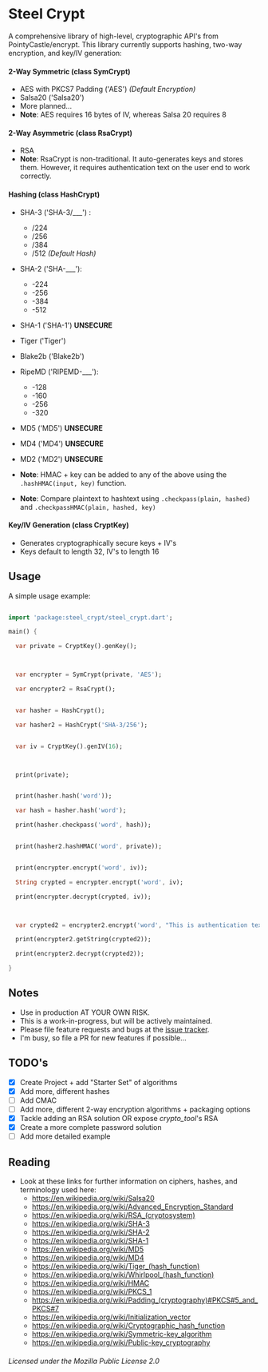 # Steel Crypt

A comprehensive library of high-level, cryptographic API's from PointyCastle/encrypt. This 
library currently supports hashing, two-way encryption, and key/IV generation:

#### 2-Way Symmetric (class SymCrypt)
* AES with PKCS7 Padding ('AES') _(Default Encryption)_
* Salsa20 ('Salsa20')
* More planned...
* __Note__: AES requires 16 bytes of IV, whereas Salsa 20 requires 8

#### 2-Way Asymmetric (class RsaCrypt)
* RSA
* __Note__: RsaCrypt is non-traditional. It auto-generates keys and stores them. However, it requires authentication text on the user end to work correctly.

#### Hashing (class HashCrypt)
* SHA-3  ('SHA-3/___') :
    - /224
    - /256
    - /384
    - /512 _(Default Hash)_
* SHA-2 ('SHA-___'):
    - -224
    - -256
    - -384
    - -512
* SHA-1 ('SHA-1') __UNSECURE__
* Tiger ('Tiger')
* Blake2b ('Blake2b')
* RipeMD ('RIPEMD-___'):
    - -128
    - -160
    - -256
    - -320
* MD5 ('MD5') __UNSECURE__
* MD4 ('MD4') __UNSECURE__
* MD2 ('MD2') __UNSECURE__

* __Note__: HMAC + key can be added to any of the above using the ```.hashHMAC(input, key)``` function.
* __Note__: Compare plaintext to hashtext using ```.checkpass(plain, hashed)``` and ```.checkpassHMAC(plain, hashed, key)```

#### Key/IV Generation (class CryptKey)
* Generates cryptographically secure keys + IV's
* Keys default to length 32, IV's to length 16


## Usage

A simple usage example:

```dart

import 'package:steel_crypt/steel_crypt.dart';

main() {

  var private = CryptKey().genKey();



  var encrypter = SymCrypt(private, 'AES');

  var encrypter2 = RsaCrypt();


  var hasher = HashCrypt();

  var hasher2 = HashCrypt('SHA-3/256');


  var iv = CryptKey().genIV(16);



  print(private);


  print(hasher.hash('word'));

  var hash = hasher.hash('word');

  print(hasher.checkpass('word', hash));


  print(hasher2.hashHMAC('word', private));


  print(encrypter.encrypt('word', iv));

  String crypted = encrypter.encrypt('word', iv);

  print(encrypter.decrypt(crypted, iv));



  var crypted2 = encrypter2.encrypt('word', "This is authentication text...");

  print(encrypter2.getString(crypted2));

  print(encrypter2.decrypt(crypted2));

}
```

## Notes

* Use in production AT YOUR OWN RISK.
* This is a work-in-progress, but will be actively maintained.
* Please file feature requests and bugs at the [issue tracker][tracker].
* I'm busy, so file a PR for new features if possible...

[tracker]: https://github.com/AKushWarrior/steel_crypt/issues

## TODO's

- [x] Create Project + add "Starter Set" of algorithms
- [x] Add more, different hashes 
- [ ] Add CMAC
- [ ] Add more, different 2-way encryption algorithms + packaging options
- [x] Tackle adding an RSA solution OR expose _crypto_tool_'s RSA
- [x] Create a more complete password solution
- [ ] Add more detailed example

## Reading
- Look at these links for further information on ciphers, hashes, and terminology used here:
    - https://en.wikipedia.org/wiki/Salsa20
    - https://en.wikipedia.org/wiki/Advanced_Encryption_Standard
    - https://en.wikipedia.org/wiki/RSA_(cryptosystem)
    - https://en.wikipedia.org/wiki/SHA-3
    - https://en.wikipedia.org/wiki/SHA-2
    - https://en.wikipedia.org/wiki/SHA-1
    - https://en.wikipedia.org/wiki/MD5
    - https://en.wikipedia.org/wiki/MD4
    - https://en.wikipedia.org/wiki/Tiger_(hash_function)
    - https://en.wikipedia.org/wiki/Whirlpool_(hash_function)
    - https://en.wikipedia.org/wiki/HMAC
    - https://en.wikipedia.org/wiki/PKCS_1
    - https://en.wikipedia.org/wiki/Padding_(cryptography)#PKCS#5_and_PKCS#7
    - https://en.wikipedia.org/wiki/Initialization_vector
    - https://en.wikipedia.org/wiki/Cryptographic_hash_function
    - https://en.wikipedia.org/wiki/Symmetric-key_algorithm
    - https://en.wikipedia.org/wiki/Public-key_cryptography

###### Licensed under the Mozilla Public License 2.0
